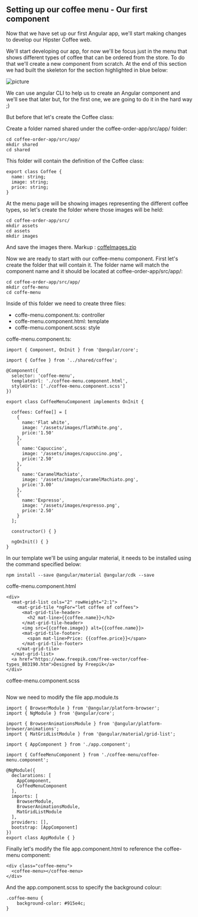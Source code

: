## Setting up our coffee menu - Our first component

Now that we have set up our first Angular app, we'll start making changes to develop our Hipster Coffee web.

We'll start developing our app, for now we'll be focus just in the menu that shows different types of coffee that can be ordered from the store. To do that we'll create a new component from scratch.
At the end of this section we had built the skeleton for the section highlighted in blue below:

![picture](/guideResources/images/coffee-order-app.jpg)


We can use angular CLI to help us to create an Angular component and we'll see that later but, for the first one, we are going to do it in the hard way ;)

But before that let's create the Coffee class:

Create a folder named shared under the coffee-order-app/src/app/ folder:

```
cd coffee-order-app/src/app/
mkdir shared
cd shared
```

This folder will contain the definition of the Coffee class:

```
export class Coffee {
  name: string;
  image: string;
  price: string;
}
```

At the menu page will be showing images representing the different coffee types, so let's create the folder where those images will be held:

```
cd coffee-order-app/src/
mkdir assets
cd assets
mkdir images
```

And save the images there.
Markup :  [coffeImages.zip](https://github.com/Vero333/angularWorkshopGuide/guideResources/images/coffeeImages.zip)

Now we are ready to start with our coffee-menu component.
First let's create the folder that will contain it. The folder name will match the component name and it should be located at coffee-order-app/src/app/:

```
cd coffee-order-app/src/app/
mkdir coffe-menu
cd coffe-menu
```

Inside of this folder we need to create three files:
* coffe-menu.component.ts: controller
* coffe-menu.component.html: template
* coffe-menu.component.scss: style


coffe-menu.component.ts:

```
import { Component, OnInit } from '@angular/core';

import { Coffee } from '../shared/coffee';

@Component({
  selector: 'coffee-menu',
  templateUrl: './coffee-menu.component.html',
  styleUrls: ['./coffee-menu.component.scss']
})

export class CoffeeMenuComponent implements OnInit {

  coffees: Coffee[] = [
    {
      name:'Flat white',
      image: '/assets/images/flatWhite.png',
      price:'1.50'
    },
    {
      name:'Capuccino',
      image: '/assets/images/capuccino.png',
      price:'2.50'
    },
    {
      name:'CaramelMachiato',
      image: '/assets/images/caramelMachiato.png',
      price:'3.00'
    },
    {
      name:'Expresso',
      image: '/assets/images/expresso.png',
      price:'2.50'
    }
  ];

  constructor() { }

  ngOnInit() { }
}
```

In our template we'll be using angular material, it needs to be installed using the command specified below:

```
npm install --save @angular/material @angular/cdk --save
```

coffe-menu.component.html

```
<div>
  <mat-grid-list cols="2" rowHeight="2:1">
    <mat-grid-tile *ngFor="let coffee of coffees">
      <mat-grid-tile-header>
        <h2 mat-line>{{coffee.name}}</h2>
      </mat-grid-tile-header>
      <img src={{coffee.image}} alt={{coffee.name}}>
      <mat-grid-tile-footer>
        <span mat-line>Price: {{coffee.price}}</span>
      </mat-grid-tile-footer>
    </mat-grid-tile>
  </mat-grid-list>
  <a href="https://www.freepik.com/free-vector/coffee-types_803190.htm">Designed by Freepik</a>
</div>
```

coffee-menu.component.scss

```

```

Now we need to modify the file app.module.ts

```
import { BrowserModule } from '@angular/platform-browser';
import { NgModule } from '@angular/core';

import { BrowserAnimationsModule } from '@angular/platform-browser/animations';
import { MatGridListModule } from '@angular/material/grid-list';

import { AppComponent } from './app.component';

import { CoffeeMenuComponent } from './coffee-menu/coffee-menu.component';

@NgModule({
  declarations: [
    AppComponent,
    CoffeeMenuComponent
  ],
  imports: [
    BrowserModule,
    BrowserAnimationsModule,
    MatGridListModule
  ],
  providers: [],
  bootstrap: [AppComponent]
})
export class AppModule { }

```

Finally let's modify the file app.component.html to reference the coffee-menu component:

```
<div class="coffee-menu">
  <coffee-menu></coffee-menu>
</div>
```

And the app.component.scss to specify the background colour:

```
.coffee-menu {
    background-color: #915e4c;
}
```
